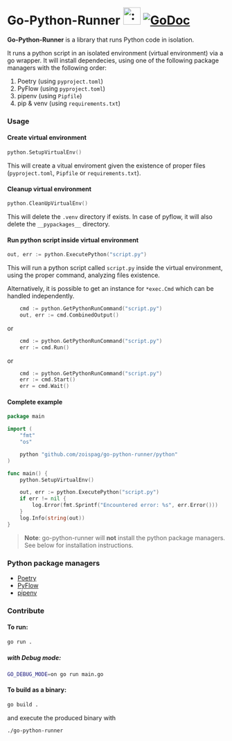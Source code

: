 # Go-Python-Runner <img src="https://user-images.githubusercontent.com/21138205/84591786-7d81fe80-ae41-11ea-9839-5ec82d809178.png" width="40" height="40" alt=":go-python-runner:" class="emoji" title=":go-python-runner:"/> [![GoDoc](https://godoc.org/github.com/zoispag/go-python-runner?status.svg)](https://godoc.org/github.com//zoispag/go-python-runner)

**Go-Python-Runner** is a library that runs Python code in isolation.

It runs a python script in an isolated environment (virtual environment) via a go wrapper.
It will install dependecies, using one of the following package managers with the following order:

1. Poetry (using `pyproject.toml`)
2. PyFlow (using `pyproject.toml`)
3. pipenv (using `Pipfile`)
4. pip & venv (using `requirements.txt`)

### Usage

#### Create virtual environment

```go
python.SetupVirtualEnv()
```

This will create a vitual enviroment given the existence of proper files (`pyproject.toml`, `Pipfile` or `requirements.txt`).

#### Cleanup virtual environment

```go
python.CleanUpVirtualEnv()
```

This will delete the `.venv` directory if exists. In case of pyflow, it will also delete the `__pypackages__` directory.

#### Run python script inside virtual environment

```go
out, err := python.ExecutePython("script.py")
```

This will run a python script called `script.py` inside the virtual environment, using the proper command, analyzing files existence.

Alternatively, it is possible to get an instance for `*exec.Cmd` which can be handled independently.

```go
	cmd := python.GetPythonRunCommand("script.py")
	out, err := cmd.CombinedOutput()
```
or
```go
	cmd := python.GetPythonRunCommand("script.py")
	err := cmd.Run()
```
or
```go
	cmd := python.GetPythonRunCommand("script.py")
	err := cmd.Start()
	err = cmd.Wait()
```

#### Complete example

```go
package main

import (
	"fmt"
	"os"

	python "github.com/zoispag/go-python-runner/python"
)

func main() {
	python.SetupVirtualEnv()

	out, err := python.ExecutePython("script.py")
	if err != nil {
		log.Error(fmt.Sprintf("Encountered error: %s", err.Error()))
	}
	log.Info(string(out))
}
```

> **Note**: go-python-runner will **not** install the python package managers. See below for installation instructions.

### Python package managers

- [Poetry](https://python-poetry.org/docs/#installation)
- [PyFlow](https://github.com/David-OConnor/pyflow#installation)
- [pipenv](https://pipenv-fork.readthedocs.io/en/latest/install.html)

### Contribute

#### To run:

```bash
go run .
```

##### with Debug mode:

```bash
GO_DEBUG_MODE=on go run main.go
```

#### To build as a binary:

```bash
go build .
```

and execute the produced binary with

```bash
./go-python-runner
```